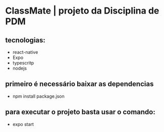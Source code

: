 # ClassMate | projeto da Disciplina de PDM

## tecnologias:
- react-native
- Expo
- typescritp
- nodejs

## primeiro é necessário baixar as dependencias 
- npm install package.json

## para executar o projeto basta usar o comando:
- expo start

